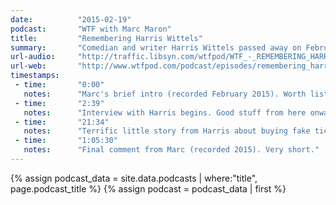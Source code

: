 ```yaml
---
date:          "2015-02-19"
podcast:       "WTF with Marc Maron"
title:         "Remembering Harris Wittels"
summary:       "Comedian and writer Harris Wittels passed away on February 19, 2015. This is Marc’s conversation with Harris, originally posted on September 16, 2013. Plenty of casual talk about Harris' relationship to drugs, which is hard not to focus on given his death ~15 months after this was recorded. Otherwise, lots of good talk about Harris' upbringing and intro to comedy. Also, some good music and concert talking – including some great tales of Harris' time following Phish on the road."
url-audio:     "http://traffic.libsyn.com/wtfpod/WTF_-_REMEMBERING_HARRIS_WITTELS.mp3"
url-web:       "http://www.wtfpod.com/podcast/episodes/remembering_harris_wittels"
timestamps:
 - time:       "0:00"
   notes:      "Marc's brief intro (recorded February 2015). Worth listening. Brief sentiments on news of Harris' passing, as well as comments on the varied casual talk about drugs during this episode."
 - time:       "2:39"
   notes:      "Interview with Harris begins. Good stuff from here onward."
 - time:       "21:34"
   notes:      "Terrific little story from Harris about buying fake tickets at a Phish show, and what he did to the scalper to get even."
 - time:       "1:05:30"
   notes:      "Final comment from Marc (recorded 2015). Very short."
---
```


{% assign podcast_data = site.data.podcasts | where:"title", page.podcast_title %}
{% assign podcast = podcast_data | first %}